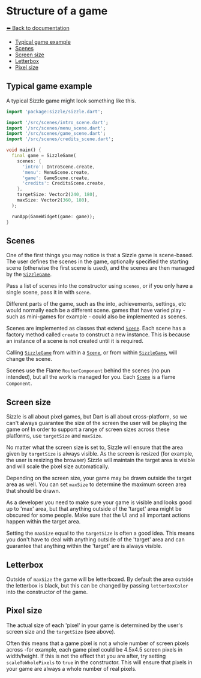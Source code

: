 # Structure of a game

[:arrow_left: Back to documentation](index.md)

- [Typical game example](#typical-game-example)
- [Scenes](#scenes)
- [Screen size](#screen-size)
- [Letterbox](#letterbox)
- [Pixel size](#pixel-size)


## Typical game example

A typical Sizzle game might look something like this.

```dart
import 'package:sizzle/sizzle.dart';

import '/src/scenes/intro_scene.dart';
import '/src/scenes/menu_scene.dart';
import '/src/scenes/game_scene.dart';
import '/src/scenes/credits_scene.dart';

void main() {
  final game = SizzleGame(
    scenes: {
      'intro': IntroScene.create,
      'menu': MenuScene.create,
      'game': GameScene.create,
      'credits': CreditsScene.create,
    },
    targetSize: Vector2(240, 180),
    maxSize: Vector2(360, 180),
  );

  runApp(GameWidget(game: game));
}
```


## Scenes

One of the first things you may notice is that a Sizzle game is scene-based.
The user defines the scenes in the game, optionally specified the starting
scene (otherwise the first scene is used), and the scenes are then managed
by the [`SizzleGame`][SizzleGame].

Pass a list of scenes into the constructor using `scenes`, or if you only
have a single scene, pass it in with `scene`.

Different parts of the game, such as the into, achievements, settings, etc
would normally each be a different scene. games that have varied play - such
as mini-games for example - could also be implemented as scenes.

Scenes are implemented as classes that extend [`Scene`][Scene]. Each scene
has a factory method called `create` to construct a new instance. This is
because an instance of a scene is not created until it is required.

Calling [`SizzleGame`][SizzleGame] from within a [`Scene`][Scene], or from
within [`SizzleGame`][SizzleGame], will change the scene.

Scenes use the Flame `RouterComponent` behind the scenes (no pun intended),
but all the work is managed for you. Each [`Scene`][Scene] is a flame
`Component`.


## Screen size

Sizzle is all about pixel games, but Dart is all about cross-platform, so we
can't always guarantee the size of the screen the user will be playing the game
on! In order to support a range of screen sizes across these platforms, use
`targetSize` and `maxSize`.

No matter what the screen size is set to, Sizzle will ensure that the area
given by `targetSize` is always visible. As the screen is resized (for example,
the user is resizing the browser) Sizzle will maintain the target area is
visible and will scale the pixel size automatically.

Depending on the screen size, your game may be drawn outside the target area
as well. You can set `maxSize` to determine the maximum screen area that should
be drawn.

As a developer you need to make sure your game is visible and looks good up to
'max' area, but that anything outside of the 'target' area might be obscured
for some people. Make sure that the UI and all important actions happen within
the target area.

Setting the `maxSize` equal to the `targetSize` is often a good idea. This
means you don't have to deal with anything outside of the 'target' area and
can guarantee that anything within the 'target' are is always visible.


## Letterbox

Outside of `maxSize` the game will be letterboxed. By default the area outside
the letterbox is black, but this can be changed by passing `letterBoxColor`
into the constructor of the game.


## Pixel size

The actual size of each 'pixel' in your game is determined by the user's screen
size and the `targetSize` (see above).

Often this means that a game pixel is not a whole number of screen pixels
across -for example, each game pixel could be 4.5x4.5 screen pixels in
width/height. If this is not the effect that you are after, try setting
`scaleToWholePixels` to `true` in the constructor. This will ensure that pixels
in your game are always a whole number of real pixels.

<!-- links -->
[SizzleGame]: ../lib/src/game/game.dart
[Scene]: ../lib/src/game/scene.dart
